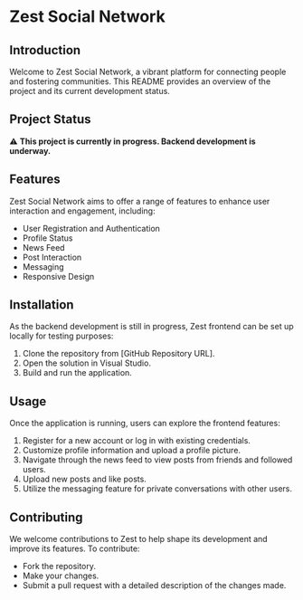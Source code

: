 # Zest Social Network

## Introduction
Welcome to Zest Social Network, a vibrant platform for connecting people and fostering communities. This README provides an overview of the project and its current development status.

## Project Status
⚠️ **This project is currently in progress. Backend development is underway.**

## Features
Zest Social Network aims to offer a range of features to enhance user interaction and engagement, including:
- User Registration and Authentication
- Profile Status
- News Feed
- Post Interaction
- Messaging
- Responsive Design

## Installation
As the backend development is still in progress, Zest frontend can be set up locally for testing purposes:
1. Clone the repository from [GitHub Repository URL].
2. Open the solution in Visual Studio.
3. Build and run the application.

## Usage
Once the application is running, users can explore the frontend features:
1. Register for a new account or log in with existing credentials.
2. Customize profile information and upload a profile picture.
3. Navigate through the news feed to view posts from friends and followed users.
4. Upload new posts and like posts.
5. Utilize the messaging feature for private conversations with other users.

## Contributing
We welcome contributions to Zest to help shape its development and improve its features. To contribute:
- Fork the repository.
- Make your changes.
- Submit a pull request with a detailed description of the changes made.

